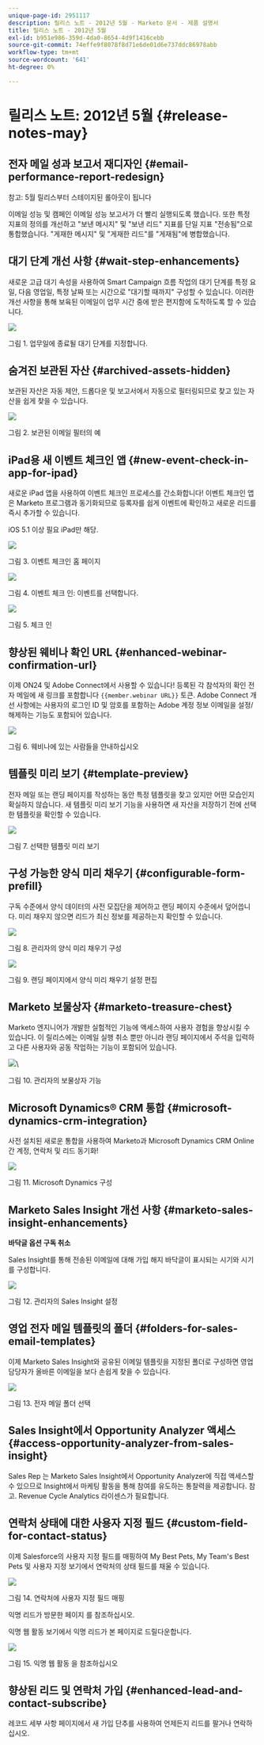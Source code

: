 ```yaml
---
unique-page-id: 2951117
description: 릴리스 노트 - 2012년 5월 - Marketo 문서 - 제품 설명서
title: 릴리스 노트 - 2012년 5월
exl-id: b951e986-359d-4da0-8654-4d9f1416cebb
source-git-commit: 74effe9f8078f8d71e6de01d6e737ddc86978abb
workflow-type: tm+mt
source-wordcount: '641'
ht-degree: 0%

---
```


# 릴리스 노트: 2012년 5월 {#release-notes-may}

## 전자 메일 성과 보고서 재디자인 {#email-performance-report-redesign}

참고: 5월 릴리스부터 스테이지된 롤아웃이 됩니다

이메일 성능 및 캠페인 이메일 성능 보고서가 더 빨리 실행되도록 했습니다. 또한 특정 지표의 정의를 개선하고 &quot;보낸 메시지&quot; 및 &quot;보낸 리드&quot; 지표를 단일 지표 &quot;전송됨&quot;으로 통합했습니다. &quot;게재한 메시지&quot; 및 &quot;게재한 리드&quot;를 &quot;게재됨&quot;에 병합했습니다.

## 대기 단계 개선 사항 {#wait-step-enhancements}

새로운 고급 대기 속성을 사용하여 Smart Campaign 흐름 작업의 대기 단계를 특정 요일, 다음 영업일, 특정 날짜 또는 시간으로 &quot;대기할 때까지&quot; 구성할 수 있습니다. 이러한 개선 사항을 통해 보육된 이메일이 업무 시간 중에 받은 편지함에 도착하도록 할 수 있습니다.

![](assets/image2014-9-23-10-3a14-3a13.png)

그림 1. 업무일에 종료될 대기 단계를 지정합니다.

## 숨겨진 보관된 자산 {#archived-assets-hidden}

보관된 자산은 자동 제안, 드롭다운 및 보고서에서 자동으로 필터링되므로 찾고 있는 자산을 쉽게 찾을 수 있습니다.

![](assets/image2014-9-23-10-3a14-3a28.png)

그림 2. 보관된 이메일 필터의 예

## iPad용 새 이벤트 체크인 앱 {#new-event-check-in-app-for-ipad}

새로운 iPad 앱을 사용하여 이벤트 체크인 프로세스를 간소화합니다! 이벤트 체크인 앱은 Marketo 프로그램과 동기화되므로 등록자를 쉽게 이벤트에 확인하고 새로운 리드를 즉시 추가할 수 있습니다.

iOS 5.1 이상 필요 iPad만 해당.

![](assets/image2014-9-23-10-3a14-3a46.png)

그림 3. 이벤트 체크인 홈 페이지

![](assets/image2014-9-23-10-3a15-3a6.png)

그림 4. 이벤트 체크 인: 이벤트를 선택합니다.

![](assets/image2014-9-23-10-3a15-3a27.png)

그림 5. 체크 인

## 향상된 웨비나 확인 URL {#enhanced-webinar-confirmation-url}

이제 ON24 및 Adobe Connect에서 사용할 수 있습니다! 등록된 각 참석자의 확인 전자 메일에 새 링크를 포함합니다 `{{member.webinar URL}}` 토큰. Adobe Connect 개선 사항에는 사용자의 로그인 ID 및 암호를 포함하는 Adobe 계정 정보 이메일을 설정/해제하는 기능도 포함되어 있습니다.

![](assets/image2014-9-23-10-3a15-3a44.png)

그림 6. 웨비나에 있는 사람들을 안내하십시오

## 템플릿 미리 보기 {#template-preview}

전자 메일 또는 랜딩 페이지를 작성하는 동안 특정 템플릿을 찾고 있지만 어떤 모습인지 확실하지 않습니다. 새 템플릿 미리 보기 기능을 사용하면 새 자산을 저장하기 전에 선택한 템플릿을 확인할 수 있습니다.

![](assets/image2014-9-23-10-3a16-3a4.png)

그림 7. 선택한 템플릿 미리 보기

## 구성 가능한 양식 미리 채우기 {#configurable-form-prefill}

구독 수준에서 양식 데이터의 사전 모집단을 제어하고 랜딩 페이지 수준에서 덮어씁니다. 미리 채우지 않으면 리드가 최신 정보를 제공하는지 확인할 수 있습니다.

![](assets/image2014-9-23-10-3a16-3a22.png)

그림 8. 관리자의 양식 미리 채우기 구성

![](assets/image2014-9-23-10-3a16-3a34.png)

그림 9. 랜딩 페이지에서 양식 미리 채우기 설정 편집

## Marketo 보물상자 {#marketo-treasure-chest}

Marketo 엔지니어가 개발한 실험적인 기능에 액세스하여 사용자 경험을 향상시킬 수 있습니다. 이 릴리스에는 이메일 실행 취소 뿐만 아니라 랜딩 페이지에서 주석을 입력하고 다른 사용자와 공동 작업하는 기능이 포함되어 있습니다.

![](assets/image2014-9-23-10-3a16-3a51.png)\

그림 10. 관리자의 보물상자 기능

## Microsoft Dynamics® CRM 통합 {#microsoft-dynamics-crm-integration}

사전 설치된 새로운 통합을 사용하여 Marketo과 Microsoft Dynamics CRM Online 간 계정, 연락처 및 리드 동기화!

![](assets/image2014-9-23-10-3a17-3a6.png)

그림 11. Microsoft Dynamics 구성

## Marketo Sales Insight 개선 사항 {#marketo-sales-insight-enhancements}

**바닥글 옵션 구독 취소**

Sales Insight를 통해 전송된 이메일에 대해 가입 해지 바닥글이 표시되는 시기와 시기를 구성합니다.

![](assets/image2014-9-23-10-3a17-3a20.png)

그림 12. 관리자의 Sales Insight 설정

## 영업 전자 메일 템플릿의 폴더 {#folders-for-sales-email-templates}

이제 Marketo Sales Insight와 공유된 이메일 템플릿을 지정된 폴더로 구성하면 영업 담당자가 올바른 이메일을 보다 손쉽게 찾을 수 있습니다.

![](assets/image2014-9-23-10-3a17-3a35.png)

그림 13. 전자 메일 폴더 선택

## Sales Insight에서 Opportunity Analyzer 액세스 {#access-opportunity-analyzer-from-sales-insight}

Sales Rep 는 Marketo Sales Insight에서 Opportunity Analyzer에 직접 액세스할 수 있으므로 Insight에서 마케팅 활동을 통해 참여를 유도하는 통찰력을 제공합니다. 참고. Revenue Cycle Analytics 라이센스가 필요합니다.

## 연락처 상태에 대한 사용자 지정 필드 {#custom-field-for-contact-status}

이제 Salesforce의 사용자 지정 필드를 매핑하여 My Best Pets, My Team&#39;s Best Pets 및 사용자 지정 보기에서 연락처의 상태 필드를 채울 수 있습니다.

![](assets/image2014-9-23-10-3a17-3a47.png)

그림 14. 연락처에 사용자 지정 필드 매핑

익명 리드가 방문한 페이지 를 참조하십시오.

익명 웹 활동 보기에서 익명 리드가 본 페이지로 드릴다운합니다.

![](assets/image2014-9-23-10-3a17-3a59.png)

그림 15. 익명 웹 활동 을 참조하십시오

## 향상된 리드 및 연락처 가입 {#enhanced-lead-and-contact-subscribe}

레코드 세부 사항 페이지에서 새 가입 단추를 사용하여 언제든지 리드를 팔거나 연락하십시오.
